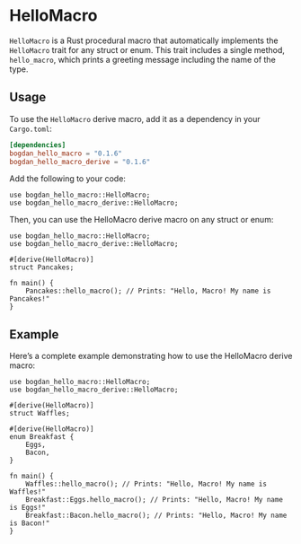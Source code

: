 # HelloMacro

`HelloMacro` is a Rust procedural macro that automatically implements the `HelloMacro` trait for any struct or enum. This trait includes a single method, `hello_macro`, which prints a greeting message including the name of the type.

## Usage

To use the `HelloMacro` derive macro, add it as a dependency in your `Cargo.toml`:

```toml
[dependencies]
bogdan_hello_macro = "0.1.6"
bogdan_hello_macro_derive = "0.1.6"
```

Add the following to your code:

```
use bogdan_hello_macro::HelloMacro;
use bogdan_hello_macro_derive::HelloMacro;
```

Then, you can use the HelloMacro derive macro on any struct or enum:

```
use bogdan_hello_macro::HelloMacro;
use bogdan_hello_macro_derive::HelloMacro;

#[derive(HelloMacro)]
struct Pancakes;

fn main() {
    Pancakes::hello_macro(); // Prints: "Hello, Macro! My name is Pancakes!"
}
```

## Example

Here’s a complete example demonstrating how to use the HelloMacro derive macro:

```
use bogdan_hello_macro::HelloMacro;
use bogdan_hello_macro_derive::HelloMacro;

#[derive(HelloMacro)]
struct Waffles;

#[derive(HelloMacro)]
enum Breakfast {
    Eggs,
    Bacon,
}

fn main() {
    Waffles::hello_macro(); // Prints: "Hello, Macro! My name is Waffles!"
    Breakfast::Eggs.hello_macro(); // Prints: "Hello, Macro! My name is Eggs!"
    Breakfast::Bacon.hello_macro(); // Prints: "Hello, Macro! My name is Bacon!"
}
```
